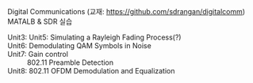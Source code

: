 Digital Communications (교재: https://github.com/sdrangan/digitalcomm) \
MATALB & SDR 실습

Unit3:
Unit5: Simulating a Rayleigh Fading Process(?) \
Unit6: Demodulating QAM Symbols in Noise \
Unit7: Gain control \
&nbsp;&nbsp;&nbsp;&nbsp;&nbsp;&nbsp;&nbsp;&nbsp;&nbsp;&nbsp;802.11 Preamble Detection \
Unit8: 802.11 OFDM Demodulation and Equalization
